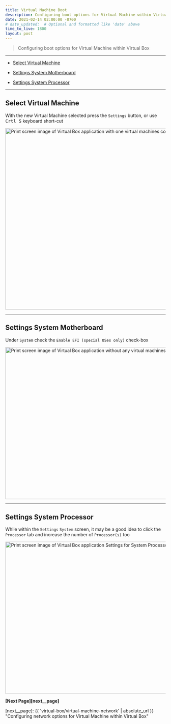 ```yaml
---
title: Virtual Machine Boot
description: Configuring boot options for Virtual Machine within Virtual Box
date: 2021-02-14 02:00:00 -0700
# date_updated:  # Optional and formatted like 'date' above
time_to_live: 1800
layout: post
---
```




> Configuring boot options for Virtual Machine within Virtual Box


---


- [Select Virtual Machine][heading__select_virtual_machine]

- [Settings System Motherboard][heading__settings_system_motherboard]

- [Settings System Processor][heading__settings_system_processor]


---



## Select Virtual Machine
[heading__select_virtual_machine]: #select-virtual-machine


With the new Virtual Machine selected press the `Settings` button, or use <kbd>Crtl S</kbd> keyboard short-cut


<picture>
  <source type="image/avif"
          scrset="{{ 'assets/print-screen/virtual-box/shared/select-virtual-machine/select-virtual-machine.avif' | absolute_url }}" />
  <source type="image/jpeg"
          scrset="{{ 'assets/print-screen/virtual-box/shared/select-virtual-machine/select-virtual-machine.jpeg' | absolute_url }}" />
  <source type="image/png"
          scrset="{{ 'assets/print-screen/virtual-box/shared/select-virtual-machine/select-virtual-machine.png' | absolute_url }}" />
  <source type="image/webp"
          scrset="{{ 'assets/print-screen/virtual-box/shared/select-virtual-machine/select-virtual-machine.webp' | absolute_url }}" />
  <img alt="Print screen image of Virtual Box application with one virtual machines configured"
       loading="lazy"
       decoding="async"
       width="960"
       height="571"
       src="{{ 'assets/print-screen/virtual-box/shared/select-virtual-machine/select-virtual-machine.jpeg' | absolute_url }}" />
</picture>


______


## Settings System Motherboard
[heading__settings_system_motherboard]: #settings-system-motherboard


Under `System` check the `Enable EFI (special OSes only)` check-box


<picture>
  <source type="image/avif"
          scrset="{{ 'assets/print-screen/virtual-box/virtual-machine-boot/settings-system-motherboard/settings-system-motherboard.avif' | absolute_url }}" />
  <source type="image/jpeg"
          scrset="{{ 'assets/print-screen/virtual-box/virtual-machine-boot/settings-system-motherboard/settings-system-motherboard.jpeg' | absolute_url }}" />
  <source type="image/png"
          scrset="{{ 'assets/print-screen/virtual-box/virtual-machine-boot/settings-system-motherboard/settings-system-motherboard.png' | absolute_url }}" />
  <source type="image/webp"
          scrset="{{ 'assets/print-screen/virtual-box/virtual-machine-boot/settings-system-motherboard/settings-system-motherboard.webp' | absolute_url }}" />
  <img alt="Print screen image of Virtual Box application without any virtual machines configured"
       loading="lazy"
       decoding="async"
       width="758"
       height="478"
       src="{{ 'assets/print-screen/virtual-box/virtual-machine-boot/settings-system-motherboard/settings-system-motherboard.jpeg' | absolute_url }}" />
</picture>


______


## Settings System Processor
[heading__settings_system_processor]: #settings-system-processor


While within the `Settings` `System` screen, it may be a good idea to click the `Processor` tab and increase the number of `Processor(s)` too


<picture>
  <source type="image/avif"
          scrset="{{ 'assets/print-screen/virtual-box/virtual-machine-boot/settings-system-processor/settings-system-processor.avif' | absolute_url }}" />
  <source type="image/jpeg"
          scrset="{{ 'assets/print-screen/virtual-box/virtual-machine-boot/settings-system-processor/settings-system-processor.jpeg' | absolute_url }}" />
  <source type="image/png"
          scrset="{{ 'assets/print-screen/virtual-box/virtual-machine-boot/settings-system-processor/settings-system-processor.png' | absolute_url }}" />
  <source type="image/webp"
          scrset="{{ 'assets/print-screen/virtual-box/virtual-machine-boot/settings-system-processor/settings-system-processor.webp' | absolute_url }}" />
  <img alt="Print screen image of Virtual Box application Settings for System Processor"
       loading="lazy"
       decoding="async"
       width="758"
       height="478"
       src="{{ 'assets/print-screen/virtual-box/virtual-machine-boot/settings-system-processor/settings-system-processor.jpeg' | absolute_url }}" />
</picture>


**[Next Page][next__page]**


[next__page]: {{ 'virtual-box/virtual-machine-network' | absolute_url }} "Configuring network options for Virtual Machine within Virtual Box"

